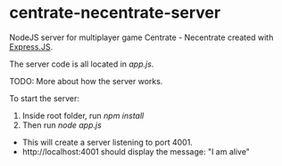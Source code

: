 # centrate-necentrate-server

NodeJS server for multiplayer game Centrate - Necentrate created with [Express.JS](https://expressjs.com/).

The server code is all located in *app.js*.

TODO: More about how the server works. 

To start the server:
1. Inside root folder, run *npm install*
2. Then run *node app.js*

* This will create a server listening to port 4001. 
* http://localhost:4001 should display the message: "I am alive"
